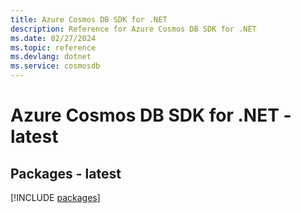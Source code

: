 ```yaml
---
title: Azure Cosmos DB SDK for .NET
description: Reference for Azure Cosmos DB SDK for .NET
ms.date: 02/27/2024
ms.topic: reference
ms.devlang: dotnet
ms.service: cosmosdb
---
```

# Azure Cosmos DB SDK for .NET - latest
## Packages - latest
[!INCLUDE [packages](cosmos-db-index.md)]